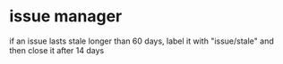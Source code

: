 # issue manager

if an issue lasts stale  longer than 60 days, label it with "issue/stale" and then close it after 14 days
